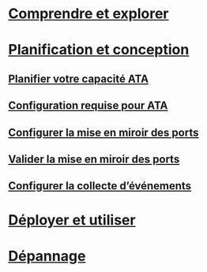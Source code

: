 # [Comprendre et explorer](/advanced-threat-analytics/understand/what-is-ata)
# [Planification et conception](ata-capacity-planning.md)
## [Planifier votre capacité ATA](ata-capacity-planning.md)
## [Configuration requise pour ATA](ata-prerequisites.md)
## [Configurer la mise en miroir des ports](configure-port-mirroring.md)
## [Valider la mise en miroir des ports](validate-port-mirroring.md)
## [Configurer la collecte d’événements](configure-event-collection.md)
# [Déployer et utiliser](/advanced-threat-analytics/deployuse/install-ata)
# [Dépannage](/advanced-threat-analytics/troubleshoot/troubleshooting-ata-using-logs)


<!--HONumber=Mar16_HO4-->



